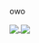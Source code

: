 owo


<a href="https://github.com/geixco/geixco">
  <img align="center" src="https://github-readme-stats.vercel.app/api?username=geixco" />
</a>
<a href="https://github.com/anuraghazra/convoychat">
  <img align="center" src="https://github-readme-stats.vercel.app/api/top-langs/?username=geixco&layout=compact" />
</a>
